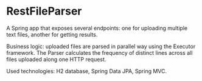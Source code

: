 # RestFileParser
A Spring app that exposes several endpoints: one for uploading multiple text files, another for getting results.

Business logic: uploaded files are parsed in parallel way using the Executor framework. The Parser calculates the frequency of distinct lines across all files uploaded along one HTTP request.

Used technologies: H2 database, Spring Data JPA, Spring MVC.
